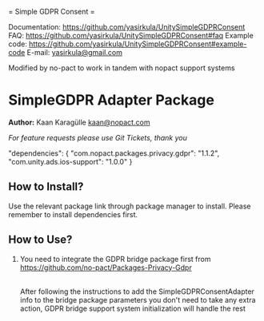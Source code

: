= Simple GDPR Consent =

Documentation: https://github.com/yasirkula/UnitySimpleGDPRConsent
FAQ: https://github.com/yasirkula/UnitySimpleGDPRConsent#faq
Example code: https://github.com/yasirkula/UnitySimpleGDPRConsent#example-code
E-mail: yasirkula@gmail.com

Modified by no-pact to work in tandem with nopact support systems


# SimpleGDPR Adapter Package #
**Author:** Kaan Karagülle <kaan@nopact.com>

_For feature requests please use Git Tickets, thank you_

"dependencies": {
"com.nopact.packages.privacy.gdpr": "1.1.2",
"com.unity.ads.ios-support": "1.0.0"
}

## How to Install? ## 

Use the relevant package link through package manager to install. Please remember to install dependencies first.


## How to Use? ##

1. You need to integrate the GDPR bridge package first from https://github.com/no-pact/Packages-Privacy-Gdpr
   
   <br> After following the instructions to add the SimpleGDPRConsentAdapter info to the bridge package parameters you don't need to take any extra action, GDPR bridge support system initialization will handle the rest